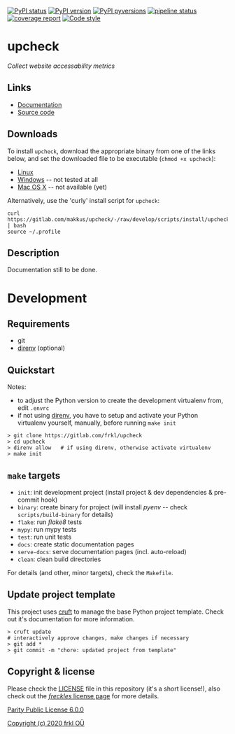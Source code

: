 [![PyPI status](https://img.shields.io/pypi/status/upcheck.svg)](https://pypi.python.org/pypi/upcheck/)
[![PyPI version](https://img.shields.io/pypi/v/upcheck.svg)](https://pypi.python.org/pypi/upcheck/)
[![PyPI pyversions](https://img.shields.io/pypi/pyversions/upcheck.svg)](https://pypi.python.org/pypi/upcheck/)
[![pipeline status](https://gitlab.com/makkus/upcheck/badges/develop/pipeline.svg)](https://gitlab.com/makkus/upcheck/-/commits/develop)
[![coverage report](https://gitlab.com/makkus/upcheck/badges/develop/coverage.svg)](https://gitlab.com/makkus/upcheck/-/commits/develop)
[![Code style](https://img.shields.io/badge/code%20style-black-000000.svg)](https://github.com/ambv/black)

# upcheck

*Collect website accessability metrics*

## Links

- [Documentation](https://makkus.gitlab.io/upcheck/)
- [Source code](https://gitlab.com/makkus/upcheck)

## Downloads

To install `upcheck`, download the appropriate binary from one of the links below, and set the downloaded file to be executable (``chmod +x upcheck``):

  - [Linux](https://s3-eu-west-1.amazonaws.com/dev.dl.frkl.io/linux-gnu/upcheck)
  - [Windows](https://s3-eu-west-1.amazonaws.com/dev.dl.frkl.io/windows/upcheck.exe) -- not tested at all
  - [Mac OS X](https://s3-eu-west-1.amazonaws.com/dev.dl.frkl.io/darwin/upcheck) -- not available (yet)

Alternatively, use the 'curly' install script for `upcheck`:

    curl https://gitlab.com/makkus/upcheck/-/raw/develop/scripts/install/upcheck.sh | bash
    source ~/.profile

## Description

Documentation still to be done.

# Development

## Requirements

- git
- [direnv](https://direnv.net/) (optional)

## Quickstart

Notes:

- to adjust the Python version to create the development virtualenv from, edit ``.envrc``
- if not using [direnv](https://direnv.net), you have to setup and activate your Python virtualenv yourself, manually, before running ``make init``

```
> git clone https://gitlab.com/frkl/upcheck
> cd upcheck
> direnv allow   # if using direnv, otherwise activate virtualenv
> make init
```

## ``make`` targets

- ``init``: init development project (install project & dev dependencies & pre-commit hook)
- ``binary``: create binary for project (will install *pyenv* -- check ``scripts/build-binary`` for details)
- ``flake``: run *flake8* tests
- ``mypy``: run mypy tests
- ``test``: run unit tests
- ``docs``: create static documentation pages
- ``serve-docs``: serve documentation pages (incl. auto-reload)
- ``clean``: clean build directories

For details (and other, minor targets), check the ``Makefile``.

## Update project template

This project uses [cruft](https://github.com/timothycrosley/cruft) to manage the base Python project template. Check
out it's documentation for more information.

    > cruft update
    # interactively approve changes, make changes if necessary
    > git add *
    > git commit -m "chore: updated project from template"



## Copyright & license

Please check the [LICENSE](/LICENSE) file in this repository (it's a short license!), also check out the [*freckles* license page](https://freckles.io/license) for more details.

[Parity Public License 6.0.0](https://licensezero.com/licenses/parity)

[Copyright (c) 2020 frkl OÜ](https://frkl.io)

